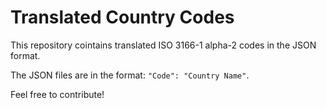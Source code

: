# Translated Country Codes

This repository cointains translated ISO 3166-1 alpha-2 codes in the JSON format.

The JSON files are in the format: `"Code": "Country Name"`.

Feel free to contribute!
